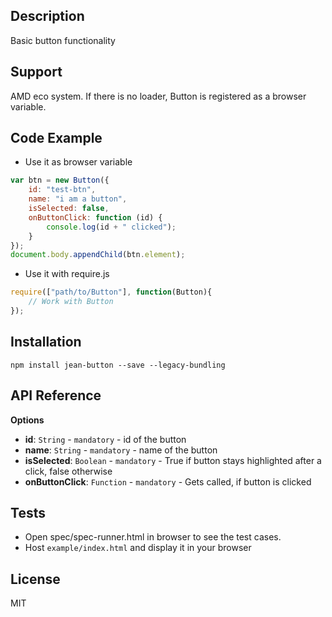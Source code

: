 ## Description

Basic button functionality

## Support
AMD eco system. If there is no loader, Button is registered as a browser variable.

## Code Example
- Use it as browser variable
```js
var btn = new Button({
    id: "test-btn",
    name: "i am a button",
    isSelected: false,
    onButtonClick: function (id) {
        console.log(id + " clicked");
    }
});
document.body.appendChild(btn.element);
```
- Use it with require.js
```js
require(["path/to/Button"], function(Button){
    // Work with Button
});
```
## Installation

`npm install jean-button --save --legacy-bundling`

## API Reference

**Options**

- **id**: `String` - `mandatory` - id of the button
- **name**: `String` - `mandatory` - name of the button
- **isSelected**: `Boolean` - `mandatory` - True if button stays highlighted after a click, false otherwise
- **onButtonClick**: `Function` - `mandatory` - Gets called, if button is clicked


## Tests

- Open spec/spec-runner.html in browser to see the test cases.
- Host `example/index.html` and display it in your browser

## License

MIT